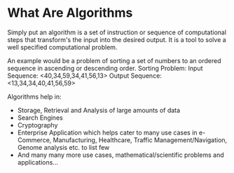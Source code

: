 # What Are Algorithms

Simply put an algorithm is a set of instruction or sequence of computational steps that transform's the input into the desired output. It is a tool to solve a well specified computational problem.

An example would be a problem of sorting a set of numbers to an ordered sequence in ascending or descending order. Sorting Problem:
Input Sequence:  <40,34,59,34,41,56,13>
Output Sequence: <13,34,34,40,41,56,59>

Algorithms help in:

* Storage, Retrieval and Analysis of large amounts of data
* Search Engines
* Cryptography
* Enterprise Application which helps cater to many use cases in e-Commerce, Manufacturing, Healthcare, Traffic Management/Navigation, Genome analysis etc. to list few
* And many many more use cases, mathematical/scientific problems and applications...
